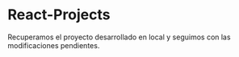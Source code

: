 # React-Projects
Recuperamos el proyecto desarrollado en local y seguimos con las modificaciones pendientes.
